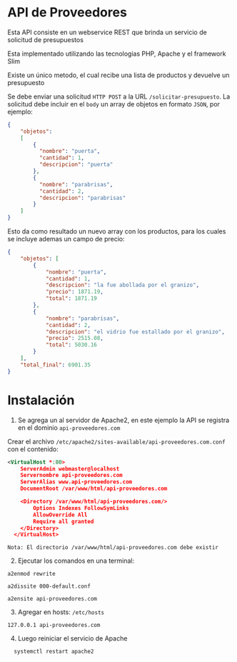 # API de Proveedores

Esta API consiste en un webservice REST que brinda un servicio de solicitud de presupuestos

Esta implementado utilizando las tecnologias PHP, Apache y el framework Slim

Existe un único metodo, el cual recibe una lista de productos y devuelve un presupuesto

Se debe enviar una solicitud `HTTP POST` a la URL `/solicitar-presupuesto`. La solicitud debe incluir en el `body` un array de objetos en formato `JSON`, por ejemplo:

```JSON
{
	"objetos":
	[
	    {
	      "nombre": "puerta",
	      "cantidad": 1,
	      "descripcion": "puerta"
	    },
	    {
	      "nombre": "parabrisas",
	      "cantidad": 2,
	      "descripcion": "parabrisas"
	    }
	]
}
```

Esto da como resultado un nuevo array con los productos, para los cuales se incluye ademas un campo de precio:

```JSON
{
    "objetos": [
        {
            "nombre": "puerta",
            "cantidad": 1,
            "descripcion": "la fue abollada por el granizo",
            "precio": 1871.19,
            "total": 1871.19
        },
        {
            "nombre": "parabrisas",
            "cantidad": 2,
            "descripcion": "el vidrio fue estallado por el granizo",
            "precio": 2515.08,
            "total": 5030.16
        }
    ],
    "total_final": 6901.35
}
```

# Instalación

1. Se agrega un <Virtual-Host> al servidor de Apache2, en este ejemplo la API se registra en el dominio `api-proveedores.com`

Crear el archivo `/etc/apache2/sites-available/api-proveedores.com.conf` con el contenido:

```xml
<VirtualHost *:80>
    ServerAdmin webmaster@localhost
    Servernombre api-proveedores.com
    ServerAlias www.api-proveedores.com
    DocumentRoot /var/www/html/api-proveedores.com

    <Directory /var/www/html/api-proveedores.com/>
        Options Indexes FollowSymLinks
        AllowOverride All
        Require all granted
    </Directory>
  </VirtualHost>
```

`Nota: El directorio /var/www/html/api-proveedores.com debe existir`

2. Ejecutar los comandos en una terminal:

```
a2enmod rewrite

a2dissite 000-default.conf

a2ensite api-proveedores.com
```

3. Agregar en hosts: `/etc/hosts`

```
127.0.0.1 api-proveedores.com
```
4. Luego reiniciar el servicio de Apache

 ```
   systemctl restart apache2
```
